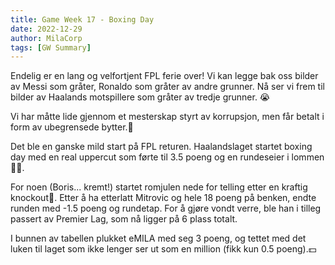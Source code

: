 ```yaml
---
title: Game Week 17 - Boxing Day
date: 2022-12-29
author: MilaCorp
tags: [GW Summary]
---
```

Endelig er en lang og velfortjent FPL ferie over! Vi kan legge bak oss bilder av 
Messi som gråter, Ronaldo som gråter av andre grunner. Nå ser vi frem til bilder 
av Haalands motspillere som gråter av tredje grunner. 😭

Vi har måtte lide gjennom et mesterskap styrt av korrupsjon, men får betalt i 
form av ubegrensede bytter.🤑

Det ble en ganske mild start på FPL returen. Haalandslaget startet boxing day 
med en real uppercut som førte til 3.5 poeng og en rundeseier i lommen 💪👊.

For noen (Boris... kremt!) startet romjulen nede for telling etter en kraftig 
knockout🤕. Etter å ha etterlatt Mitrovic og hele 18 poeng på benken, endte 
runden med -1.5 poeng og rundetap. For å gjøre vondt verre, ble han i tilleg 
passert av Premier Lag, som nå ligger på 6 plass totalt.

I bunnen av tabellen plukket eMILA med seg 3 poeng, og tettet med det luken 
til laget som ikke lenger ser ut som en million (fikk kun 0.5 poeng).💵